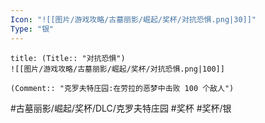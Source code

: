 ```yaml
---
Icon: "![[图片/游戏攻略/古墓丽影/崛起/奖杯/对抗恐惧.png|30]]"
Type: "银"
---
```

```ad-common-silver-trophy
title: (Title:: "对抗恐惧")
![[图片/游戏攻略/古墓丽影/崛起/奖杯/对抗恐惧.png|100]]

(Comment:: "克罗夫特庄园:在劳拉的恶梦中击败 100 个敌人")
```

#古墓丽影/崛起/奖杯/DLC/克罗夫特庄园 #奖杯 #奖杯/银

